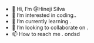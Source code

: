 - 👋 Hi, I’m @Hineji Silva
- 👀 I’m interested in coding..
- 🌱 I’m currently learning .
- 💞️ I’m looking to collaborate on .
- 📫 How to reach me .
ondsd
<!---
Hineji/Hineji is a ✨ special ✨ repository because its `README.md` (this file) appears on your GitHub profile.
You can click the Preview link to take a look at your changes.
--->
